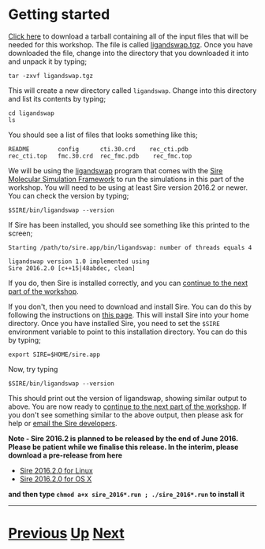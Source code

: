 # Getting started

[Click here](https://github.com/chryswoods/siremol.org/blob/master/tutorials/ligandswap/data/ligandswap.tgz?raw=true) to download a tarball containing all of the input files that will be needed for this workshop. The file is called [ligandswap.tgz](https://github.com/chryswoods/siremol.org/blob/master/tutorials/ligandswap/data/ligandswap.tgz?raw=true). Once you have downloaded the file, change into the directory that you downloaded it into and unpack it by typing;

```
tar -zxvf ligandswap.tgz
```

This will create a new directory called `ligandswap`. Change into this directory and list its contents by typing;

```
cd ligandswap
ls
```

You should see a list of files that looks something like this;

```
README        config      cti.30.crd    rec_cti.pdb
rec_cti.top   fmc.30.crd  rec_fmc.pdb    rec_fmc.top
```

We will be using the [ligandswap](../../pages/apps/ligandswap.md) program that comes with the 
[Sire Molecular Simulation Framework](http://siremol.org) to run the simulations in this part of the 
workshop. You will need to be using at least Sire version 2016.2 or newer. You can check the 
version by typing;

```
$SIRE/bin/ligandswap --version
```

If Sire has been installed, you should see something like this printed to the screen;

```
Starting /path/to/sire.app/bin/ligandswap: number of threads equals 4

ligandswap version 1.0 implemented using
Sire 2016.2.0 [c++15|48abdec, clean]
```

If you do, then Sire is installed correctly, and you can [continue to the next part of the workshop](files.md).

If you don't, then you need to download and install Sire. You can do this by following the instructions on 
[this page](../../pages/binaries.md). This will install Sire into your home directory. Once you have installed
Sire, you need to set the `$SIRE` environment variable to point to this installation directory. You can do this
by typing;

```
export SIRE=$HOME/sire.app
```

Now, try typing

```
$SIRE/bin/ligandswap --version
```

This should print out the version of ligandswap, showing similar output to above. You are now ready to 
[continue to the next part of the workshop](files.md). If you don't see something similar to the
above output, then please ask for help or [email the Sire developers](mailto:chryswoods@gmail.com).

**Note - Sire 2016.2 is planned to be released by the end of June 2016. Please be patient while
  we finalise this release. In the interim, please download a pre-release from here**

* [Sire 2016.2.0 for Linux](https://drive.google.com/uc?export=download&id=0B_KkGMZ8ACfabWtPX1hHaHU5RzA)
* [Sire 2016.2.0 for OS X](https://drive.google.com/uc?export=download&id=0B_KkGMZ8ACfadEl2R3R2WndrXzQ)

**and then type `chmod a+x sire_2016*.run ; ./sire_2016*.run` to install it**

***

# [Previous](README.md) [Up](README.md) [Next](files.md)
